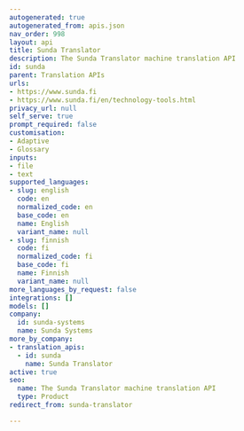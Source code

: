 ```yaml
---
autogenerated: true
autogenerated_from: apis.json
nav_order: 998
layout: api
title: Sunda Translator
description: The Sunda Translator machine translation API
id: sunda
parent: Translation APIs
urls:
- https://www.sunda.fi
- https://www.sunda.fi/en/technology-tools.html
privacy_url: null
self_serve: true
prompt_required: false
customisation:
- Adaptive
- Glossary
inputs:
- file
- text
supported_languages:
- slug: english
  code: en
  normalized_code: en
  base_code: en
  name: English
  variant_name: null
- slug: finnish
  code: fi
  normalized_code: fi
  base_code: fi
  name: Finnish
  variant_name: null
more_languages_by_request: false
integrations: []
models: []
company:
  id: sunda-systems
  name: Sunda Systems
more_by_company:
- translation_apis:
  - id: sunda
    name: Sunda Translator
active: true
seo:
  name: The Sunda Translator machine translation API
  type: Product
redirect_from: sunda-translator

---
```


